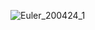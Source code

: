 ![Euler_200424_1](https://user-images.githubusercontent.com/48504392/80194224-02784500-8655-11ea-87a2-2c6127147165.png)
